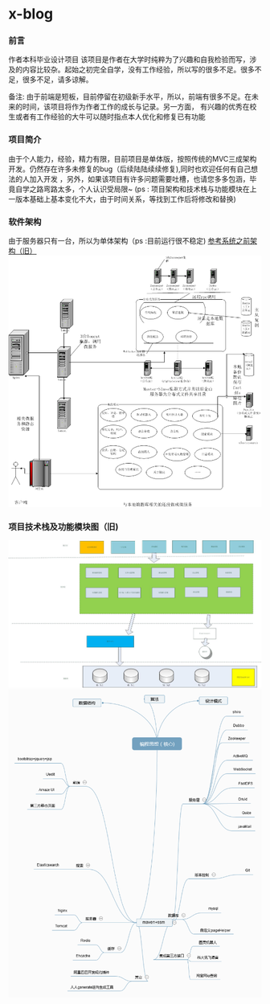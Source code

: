 # x-blog
### 前言
作者本科毕业设计项目
该项目是作者在大学时纯粹为了兴趣和自我检验而写，涉及的内容比较杂。起始之初完全自学，没有工作经验，所以写的很多不足。很多不足，很多不足，请多谅解。

备注: 由于前端是短板，目前停留在初级新手水平，所以，前端有很多不足。在未来的时间，该项目将作为作者工作的成长与记录。另一方面，
有兴趣的优秀在校生或者有工作经验的大牛可以随时指点本人优化和修复已有功能

### 项目简介
由于个人能力，经验，精力有限，目前项目是单体版，按照传统的MVC三成架构开发。仍然存在许多未修复的bug（后续陆陆续续修复),同时也欢迎任何有自己想法的人加入开发
，另外，如果该项目有许多问题需要吐槽，也请您多多包涵，毕竟自学之路弯路太多，个人认识受局限~
(ps : 项目架构和技术栈与功能模块在上一版本基础上基本变化不大，由于时间关系，等找到工作后将修改和替换)

### 软件架构
由于服务器只有一台，所以为单体架构（ps :目前运行很不稳定)
[参考系统之前架构（旧）](http://www.myzwl.win)
![Alt text](/img/1.png)

### 项目技术栈及功能模块图（旧)
![Alt text](/img/1.jpg)
![Alt text](/img/2.png)